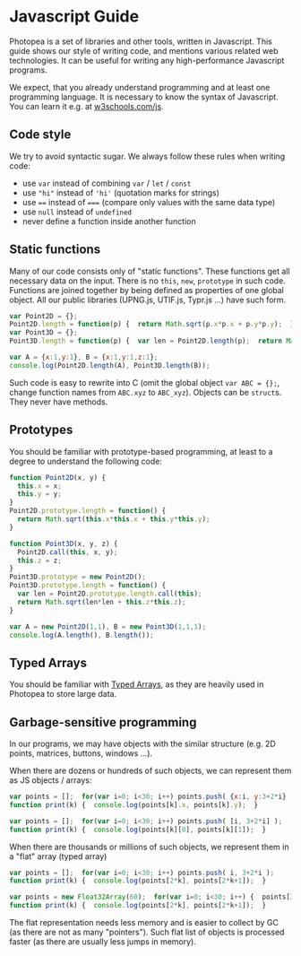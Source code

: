 # Javascript Guide

Photopea is a set of libraries and other tools, written in Javascript. This guide shows our style of writing code, 
and mentions various related web technologies. It can be useful for writing any high-performance Javascript programs.

We expect, that you already understand programming and at least one programming language.
It is necessary to know the syntax of Javascript. You can learn it e.g. at [w3schools.com/js](https://www.w3schools.com/js/).

## Code style
We try to avoid syntactic sugar. We always follow these rules when writing code:

- use `var` instead of combining `var` / `let` / `const`
- use `"hi"` instead of `'hi'` (quotation marks for strings)
- use `==` instead of `===` (compare only values with the same data type) 
- use `null` instead of `undefined`
- never define a function inside another function

## Static functions

Many of our code consists only of "static functions". These functions get all necessary data on the input. 
There is no `this`, `new`, `prototype` in such code. Functions are joined together by being defined as properties of one global object.
All our public libraries (UPNG.js, UTIF.js, Typr.js ...) have such form.

```js
var Point2D = {};  
Point2D.length = function(p) {  return Math.sqrt(p.x*p.x + p.y*p.y);  }
var Point3D = {};  
Point3D.length = function(p) {  var len = Point2D.length(p);  return Math.sqrt(len*len + p.z*p.z);  }
```
```js
var A = {x:1,y:1}, B = {x:1,y:1,z:1};  
console.log(Point2D.length(A), Point3D.length(B));
```

Such code is easy to rewrite into C (omit the global object `var ABC = {};`, change function names from `ABC.xyz` to `ABC_xyz`). 
Objects can be `struct`s. They never have methods.

## Prototypes

You should be familiar with prototype-based programming, at least to a degree to understand the following code:

```js
function Point2D(x, y) {
  this.x = x;
  this.y = y;
}
Point2D.prototype.length = function() {
  return Math.sqrt(this.x*this.x + this.y*this.y);
}
```

```js
function Point3D(x, y, z) {
  Point2D.call(this, x, y);
  this.z = z;
}
Point3D.prototype = new Point2D();
Point3D.prototype.length = function() {
  var len = Point2D.prototype.length.call(this);
  return Math.sqrt(len*len + this.z*this.z);
}
```
```js
var A = new Point2D(1,1), B = new Point3D(1,1,1);  
console.log(A.length(), B.length());
```

## Typed Arrays

You should be familiar with [Typed Arrays](https://developer.mozilla.org/en-US/docs/Web/JavaScript/Typed_arrays), 
as they are heavily used in Photopea to store large data.


## Garbage-sensitive programming

In our programs, we may have objects with the similar structure (e.g. 2D points, matrices, buttons, windows ...).

When there are dozens or hundreds of such objects, we can represent them as JS objects / arrays:

```js
var points = [];  for(var i=0; i<30; i++) points.push( {x:i, y:3+2*i} );
function print(k) {  console.log(points[k].x, points[k].y);  }
```

```js
var points = [];  for(var i=0; i<30; i++) points.push( [i, 3+2*i] );
function print(k) {  console.log(points[k][0], points[k][1]);  }
```

When there are thousands or millions of such objects, we represent them in a "flat" array (typed array)

```js
var points = [];  for(var i=0; i<30; i++) points.push( i, 3+2*i );
function print(k) {  console.log(points[2*k], points[2*k+1]);  }
```
```js
var points = new Float32Array(60);  for(var i=0; i<30; i++) {  points[2*i]=i;  points[2*i+1]=3+2*i;  }
function print(k) {  console.log(points[2*k], points[2*k+1]);  }
```

The flat representation needs less memory and is easier to collect by GC (as there are not as many "pointers").
Such flat list of objects is processed faster (as there are usually less jumps in memory).
